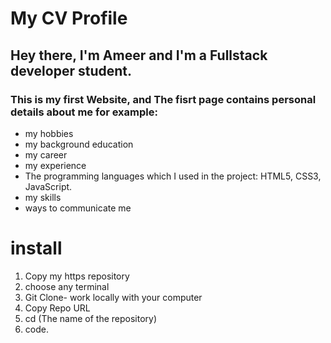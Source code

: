 # My CV Profile

## Hey there, I'm Ameer and I'm a Fullstack developer student. 

### This is my first Website, and The fisrt page contains personal details about me for example:
* my hobbies
* my background education
* my career
* my experience
* The programming languages which I used in the project: HTML5, CSS3, JavaScript.
* my skills
* ways to communicate me



# install
1. Copy my https repository
2. choose any terminal
3. Git Clone- work locally with your computer
4. Copy Repo URL
5. cd (The name of the repository)
6. code.
